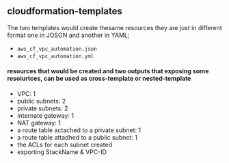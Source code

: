 ## cloudformation-templates

The two templates would create thesame resources they are just in different format one in JOSON and another in YAML; 

- `aws_cf_vpc_automation.json` 
- `aws_cf_vpc_automation.yml`


#### resources that would be created and two outputs that exposing some resoiurtces, can be used as cross-template or nested-template
- VPC: 1
- public subnets: 2
- private subnets: 2
- internate gateway: 1
- NAT gateway: 1
- a route table actached to a private subnet: 1
- a route table attadhed to a public subnet: 1
- the ACLs for each subnet created
- exporting StackName & VPC-ID
